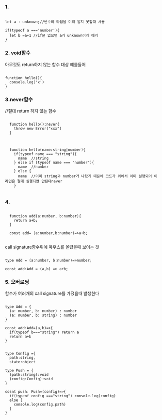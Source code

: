 ### 1.

``` 

let a : unknown;//변수의 타입을 미리 알지 못할때 사용

if(typeof a ==='number'){
  let b =a+1 //if문 없으면 a가 unknown이라 에러
}

```

### 2. void함수
아무것도 return하지 않는 함수 대상
예를들어

```

function hello(){
  console.log('x')
}

```

### 3.never함수
//절대 return 하지 않는 함수

```
  
  function hello():never{
    throw new Error("xxx")
  }
  
```

```

  function hello(name:string|number){
    if(typeof name === "string"){
      name  //string
    } else if (typeof name === "number"){
      name  //number
    } else {
      name  //이미 string과 number가 나왔기 때문에 코드가 위에서 이미 실행되어 이 라인은 절대 실행되면 안된다never
    }
    
```

### 4. 

```
  
  function add(a:number, b:number){
    return a+b;
  }
  
  const add= (a:number,b:number)=>a+b;
  
```

call signature함수위에 마우스를 올렸을때 보이는 것

```

type Add = (a:number, b:number)=>number;

const add:Add = (a,b) => a+b;

```

### 5. 오버로딩
함수가 여러개의 call signature를 가졌을때 발생한다

```

type Add = {
  (a: number, b: number) : number
  (a: number, b: string) : number
}

const add:Add=(a,b)=>{
  if(typeof b==="string") return a
  return a+b
}

```

```

type Config ={
  path:string,
  state:object

type Push = {
  (path:string):void
  (config:Config):void
}

cosnt push: Push=(config)=>{
  if(typeof config ==="string") console.log(config)
  else {
    console.log(config.path)
  }
}
